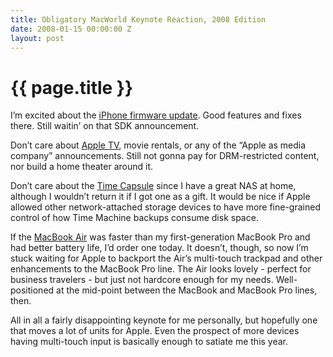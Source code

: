 ```yaml
---
title: Obligatory MacWorld Keynote Reaction, 2008 Edition
date: 2008-01-15 00:00:00 Z
layout: post
---
```


{{ page.title }}
================

I’m excited about the [iPhone firmware update](http://www.macworld.com/article/131581/2008/01/iphoneupdate.html). Good features and fixes there. Still waitin’ on that SDK announcement.

Don’t care about [Apple TV](http://www.apple.com/appletv/), movie rentals, or any of the “Apple as media company” announcements. Still not gonna pay for DRM-restricted content, nor build a home theater around it.

Don’t care about the [Time Capsule](http://www.apple.com/timecapsule/) since I have a great NAS at home, although I wouldn’t return it if I got one as a gift. It would be nice if Apple allowed other network-attached storage devices to have more fine-grained control of how Time Machine backups consume disk space.

If the [MacBook Air](http://www.apple.com/macbookair/) was faster than my first-generation MacBook Pro and had better battery life, I’d order one today. It doesn’t, though, so now I’m stuck waiting for Apple to backport the Air’s multi-touch trackpad and other enhancements to the MacBook Pro line. The Air looks lovely - perfect for business travelers - but just not hardcore enough for my needs. Well-positioned at the mid-point between the MacBook and MacBook Pro lines, then.

All in all a fairly disappointing keynote for me personally, but hopefully one that moves a lot of units for Apple. Even the prospect of more devices having multi-touch input is basically enough to satiate me this year.
